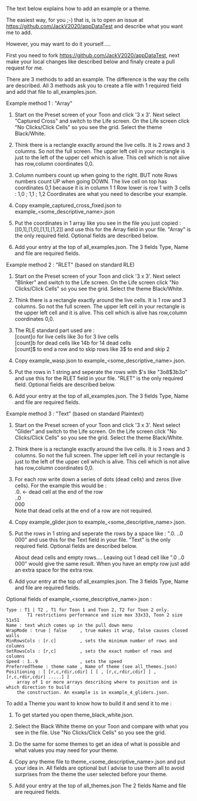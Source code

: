 The text below explains how to add an example or a theme.

The easiest way, for you ;-) that is, is to open an issue at https://github.com/JackV2020/appDataTest
and describe what you want me to add.

However, you may want to do it yourself.....

First you need to fork https://github.com/JackV2020/appDataTest, 
next make your local changes like described below
and finaly create a pull request for me.

There are 3 methods to add an example.
The difference is the way the cells are described.
All 3 methods ask you to create a file with 1 required field 
and add that file to all_examples.json.

 Example method 1 : "Array"

 1) Start on the Preset screen of your Toon and click '3 x 3'.
    Next select "Captured Cross" and switch to the Life screen.
    On the Life screen click "No Clicks/Click Cells" so you see the grid.
    Select the theme Black/White.

 2) Think there is a rectangle exactly around the live cells.
    It is 2 rows and 3 columns. So not the full screen.
    The upper left cell in your rectangle is just to the left of the 
    upper cell which is alive. 
    This cell which is not alive has row,column coordinates 0,0.

 3) Column numbers count up when going to the right.
    BUT note Rows numbers count UP when going DOWN.
    The live cell on top has coordinates 0,1 because it is in column 1
    1 Row lower is row 1 with 3 cells :  1,0  ;  1,1  ;  1,2 
    Coordinates are what you need to describe your example.

 4) Copy example_captured_cross_fixed.json to example_<some_descriptive_name>.json

 5) Put the coordinates in 1 array like you see in the file you just copied : 
    [[0,1],[1,0],[1,1],[1,2]] and use this for the Array field in your file.
    "Array" is the only required field. Optional fields are described below.

 6) Add your entry at the top of all_examples.json. 
    The 3 fields Type, Name and file are required fields.

 Example method 2 : "RLET" (based on standard RLE)

 1) Start on the Preset screen of your Toon and click '3 x 3'.
    Next select "Blinker" and switch to the Life screen.
    On the Life screen click "No Clicks/Click Cells" so you see the grid.
    Select the theme Black/White.

 2) Think there is a rectangle exactly around the live cells.
    It is 1 row and 3 columns. So not the full screen.
    The upper left cell in your rectangle is the upper left cell and
    it is alive.
    This cell which is alive has row,column coordinates 0,0.

 3) The RLE standard part used are :
    <br>[count]o    for live cells like 3o for 3 live cells
    <br>[count]b    for dead cells like 14b for 14 dead cells
    <br>[count]$    to end a row and to skip rows like 3$ to end and skip 2
    
 4) Copy example_wasp.json to example_<some_descriptive_name>.json.
    
 5) Put the rows in 1 string and seperate the rows with $'s like
    "3o8$3b3o" and use this for the RLET field in your file.
    "RLET" is the only required field. Optional fields are described below.
    
 6) Add your entry at the top of all_examples.json.
    The 3 fields Type, Name and file are required fields.

 Example method 3 : "Text" (based on standard Plaintext)

 1) Start on the Preset screen of your Toon and click '3 x 3'.
    Next select "Glider" and switch to the Life screen.
    On the Life screen click "No Clicks/Click Cells" so you see the grid.
    Select the theme Black/White.

 2) Think there is a rectangle exactly around the live cells.
    It is 3 rows and 3 columns. So not the full screen.
    The upper left cell in your rectangle is just to the left of the 
    upper cell which is alive. 
    This cell which is not alive has row,column coordinates 0,0.

 3) For each row write down a series of dots (dead cells) and zeros (live cells).
    For the example this would be :
    <br>.0. <- dead cell at the end of the row
    <br>..0
    <br>000
    <br>Note that dead cells at the end of a row are not required.
    
 4) Copy example_glider.json to example_<some_descriptive_name>.json.
    
 5) Put the rows in 1 string and seperate the rows by a space like :
    ".0. ..0 000" and use this for the Text field in your file.
    "Text" is the only required field. Optional fields are described below.
    
    About dead cells and empty rows....
    Leaving out 1 dead cell like ".0 ..0 000" would give the same result.
    When you have an empty row just add an extra space for the extra row.

 6) Add your entry at the top of all_examples.json.
    The 3 fields Type, Name and file are required fields.

Optional fields of example_<some_descriptive_name>.json :

    Type : T1 | T2 , T1 for Toon 1 and Toon 2, T2 for Toon 2 only. 
            T1 restrictions performance and size max 33x33, Toon 2 size 51x51
    Name : text which comes up in the pull down menu
    WrapMode : true | false     , true makes it wrap, false causes closed walls
    MinRowsCols : [r.c]         , sets the minimum number of rows and columns
    SetRowsCols : [r,c]         , sets the exact number of rows and columns
    Speed : 1..9                , sets the speed
    PreferredTheme : theme name , Name of theme (see all_themes.json)
    Positioning : [ [r,c,rdir,cdir] [ [ , [r,c,rdir,cdir] ] , [r,c,rdir,cdir] .....] ]
        array of 1 or more arrays describing where to position and in which direction to build
        the construction. An example is in example_4_gliders.json.

 To add a Theme you want to know how to build it and send it to me :

 1) To get started you open theme_black_white.json.
    
 2) Select the Black White theme on your Toon and compare with what
    you see in the file. Use "No Clicks/Click Cells" so you see the grid.

 3) Do the same for some themes to get an idea of what is possible and what
    values you may need for your theme.

 4) Copy any theme file to theme_<some_descriptive_name>.json and put
    your idea in. All fields are optional but I advise to use them all
    to avoid surprises from the theme the user selected before your theme.

 5) Add your entry at the top of all_themes.json
    The 2 fields Name and file are required fields.

